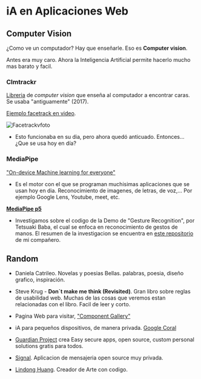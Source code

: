 # iA en Aplicaciones Web

## Computer Vision

¿Como ve un computador? Hay que enseñarle. Eso es **Computer vision**.

Antes era muy caro. Ahora la Inteligencia Artificial permite hacerlo mucho mas barato y facil.

### Clmtrackr

[Libreria](https://github.com/auduno/clmtrackr?tab=readme-ov-file) de _computer vision_ que enseña al computador a encontrar caras. Se usaba "antiguamente" (2017).

[Ejemplo facetrack en video](https://www.auduno.com/clmtrackr/examples/clm_video.html).

  ![Facetrackvfoto](https://github.com/NaimRoman/audiv027-2024-1/blob/main/estudiantes/15-NaimRoman/clase-08/Captura%20de%20pantalla%20(1).png)

- Esto funcionaba en su dia, pero ahora quedó anticuado. Entonces... ¿Que se usa hoy en día?

### MediaPipe

["On-device Machine learning for everyone"](https://developers.google.com/mediapipe)

- Es el motor con el que se programan muchisimas aplicaciones que se usan hoy en dia. Reconocimiento de imagenes, de letras, de voz,... Por ejemplo Google Lens, Youtube, meet, etc.

[**MediaPipe p5**](https://github.com/TetsuakiBaba/p5MediaPipe) 

- Investigamos sobre el codigo de la Demo de "Gesture Recognition", por Tetsuaki Baba, el cual se enfoca en reconocimiento de gestos de manos. El resumen de la investigacion se encuentra en [este repositorio](https://github.com/GrimmUChile/audiv027-2024-1/blob/main/estudiantes/02-GrimmUChile/clase-08/README.md) de mi compañero.

## Random

- Daniela Catrileo. Novelas y poesias Bellas. palabras, poesia, diseño grafico, inspiración.

- Steve Krug - **Don´t make me think (Revisited)**. Gran libro sobre reglas de usabilidad web. Muchas de las cosas que veremos estan relacionadas con el libro. Facil de leer y corto.

- Pagina Web para visitar, ["Component Gallery"](https://component.gallery/)

- iA para pequeños dispositivos, de manera privada. [Google Coral](https://www.coral.ai/)

- [Guardian Project](https://guardianproject.info/) crea Easy secure apps, open source, custom personal solutions gratis para todos.

- [Signal](https://signal.org/es/#signal). Aplicacion de mensajeria open source muy privada.

- [Lindong Huang](https://lingdong.works/). Creador de Arte con codigo. 
